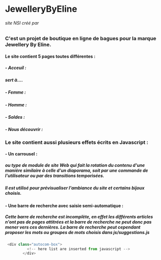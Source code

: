 # JewelleryByEline
###### site NSI créé par 
### C'est un projet de boutique en ligne de bagues pour la marque Jewellery By Eline. 
#### Le site contient 5 pages toutes différentes :
##### - Acceuil :
##### sert à....
##### - Femme :
##### - Homme : 
##### - Soldes :
##### - Nous découvrir :

### Le site contient aussi plusieurs effets écrits en Javascript :
#### - Un carrousel :
##### ou type de module de site Web qui fait la rotation du contenu d'une manière similaire à celle d'un diaporama, soit par une commande de l'utilisateur ou par des transitions temporisées.
##### Il est utilisé pour prévisualiser l'ambiance du site et certains bijoux choisis.

#### - Une barre de recherche avec saisie semi-automatique :
##### Cette barre de recherche est incomplète, en effet les différents articles n'ont pas de pages attitrées et la barre de recherche ne peut donc pas mener vers ces dernières. La barre de recherche peut cependant proposer les mots ou groupes de mots choisis dans js/suggestions.js 

```js
 <div class="autocom-box">
          <!-- here list are inserted from javascript -->
        </div>
```
